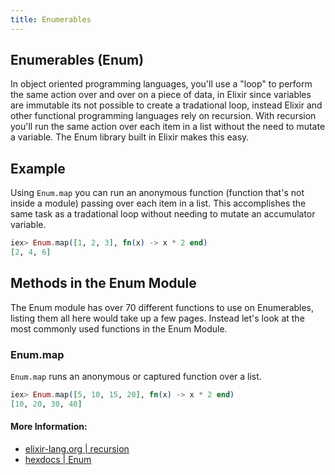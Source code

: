 ```yaml
---
title: Enumerables
---
```

## Enumerables (Enum)

In object oriented programming languages, you'll use a "loop" to perform the same action over and over on a piece of data, in Elixir since variables are immutable its not possible to create a tradational loop, instead Elixir and other functional programming languages rely on recursion. With recursion you'll run the same action over each item in a list without the need to mutate a variable. The Enum library built in Elixir makes this easy.

## Example
Using `Enum.map` you can run an anonymous function (function that's not inside a module) passing over each item in a list. This accomplishes the same task as a tradational loop without needing to mutate an accumulator variable.
```elixir
iex> Enum.map([1, 2, 3], fn(x) -> x * 2 end)
[2, 4, 6]
```

## Methods in the Enum Module
The Enum module has over 70 different functions to use on Enumerables, listing them all here would take up a few pages. Instead let's look at the most commonly used functions in the Enum Module.

### Enum.map
`Enum.map` runs an anonymous or captured function over a list.
```elixir
iex> Enum.map([5, 10, 15, 20], fn(x) -> x * 2 end)
[10, 20, 30, 40]
```

#### More Information:
* [elixir-lang.org | recursion](https://elixir-lang.org/getting-started/recursion.html)
* [hexdocs | Enum](https://hexdocs.pm/elixir/Enum.html)
